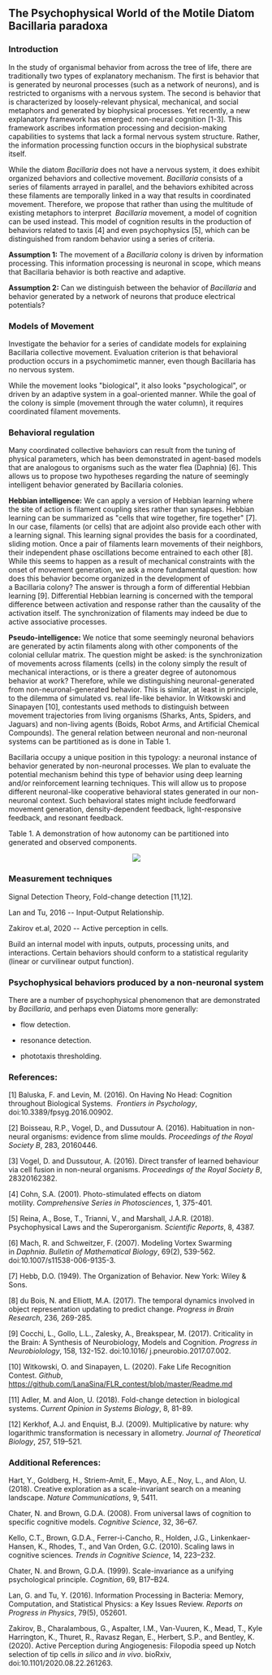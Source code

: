 ## The Psychophysical World of the Motile Diatom Bacillaria paradoxa

### Introduction  
In the study of organismal behavior from across the tree of life, there are traditionally two types of explanatory mechanism. The first is behavior that is generated by neuronal processes (such as a network of neurons), and is restricted to organisms with a nervous system. The second is behavior that is characterized by loosely-relevant physical, mechanical, and social metaphors and generated by biophysical processes. Yet recently, a new explanatory framework has emerged: non-neural cognition [1-3]. This framework ascribes information processing and decision-making capabilities to systems that lack a formal nervous system structure. Rather, the information processing function occurs in the biophysical substrate itself.

While the diatom _Bacillaria_ does not have a nervous system, it does exhibit organized behaviors and collective movement. _Bacillaria_ consists of a series of filaments arrayed in parallel, and the behaviors exhibited across these filaments are temporally linked in a way that results in coordinated movement. Therefore, we propose that rather than using the multitude of existing metaphors to interpret  _Bacillaria_ movement, a model of cognition can be used instead. This model of cognition results in the production of behaviors related to taxis [4] and even psychophysics [5], which can be distinguished from random behavior using a series of criteria.

__Assumption 1:__ The movement of a _Bacillaria_ colony is driven by information processing. This information processing is neuronal in scope, which means that Bacillaria behavior is both reactive and adaptive.

__Assumption 2:__ Can we distinguish between the behavior of _Bacillaria_ and behavior generated by a network of neurons that produce electrical potentials?

### Models of Movement
Investigate the behavior for a series of candidate models for explaining Bacillaria collective movement. Evaluation criterion is that behavioral production occurs in a psychomimetic manner, even though Bacillaria has no nervous system.

While the movement looks "biological", it also looks "psychological", or driven by an adaptive system in a goal-oriented manner. While the goal of the colony is simple (movement through the water column), it requires coordinated filament movements.

### Behavioral regulation
Many coordinated collective behaviors can result from the tuning of physical parameters, which has been demonstrated in agent-based models that are analogous to organisms such as the water flea (Daphnia) [6]. This allows us to propose two hypotheses regarding the nature of seemingly intelligent behavior generated by Bacillaria colonies.

__Hebbian intelligence:__ We can apply a version of Hebbian learning where the site of action is filament coupling sites rather than synapses. Hebbian learning can be summarized as "cells that wire together, fire together" [7]. In our case, filaments (or cells) that are adjoint also provide each other with a learning signal. This learning signal provides the basis for a coordinated, sliding motion. Once a pair of filaments learn movements of their neighbors, their independent phase oscillations become entrained to each other [8]. While this seems to happen as a result of mechanical constraints with the onset of movement generation, we ask a more fundamental question: how does this behavior become organized in the development of a Bacillaria colony? The answer is through a form of differential Hebbian learning [9]. Differential Hebbian learning is concerned with the temporal difference between activation and response rather than the causality of the activation itself. The synchronization of filaments may indeed be due to active associative processes.

__Pseudo-intelligence:__ We notice that some seemingly neuronal behaviors are generated by actin filaments along with other components of the colonial cellular matrix. The question might be asked: is the synchronization of movements across filaments (cells) in the colony simply the result of mechanical interactions, or is there a greater degree of autonomous behavior at work? Therefore, while we distinguishing neuronal-generated from non-neuronal-generated behavior. This is similar, at least in principle, to the dilemma of simulated vs. real life-like behavior. In Witkowski and Sinapayen [10], contestants used methods to distinguish between movement trajectories from living organisms (Sharks, Ants, Spiders, and Jaguars) and non-living agents (Boids, Robot Arms, and Artificial Chemical Compounds). The general relation between neuronal and non-neuronal systems can be partitioned as is done in Table 1.

Bacillaria occupy a unique position in this typology: a neuronal instance of behavior generated by non-neuronal processes. We plan to evaluate the potential mechanism behind this type of behavior using deep learning and/or reinforcement learning techniques. This will allow us to propose different neuronal-like cooperative behavioral states generated in our non-neuronal context. Such behavioral states might include feedforward movement generation, density-dependent feedback, light-responsive feedback, and resonant feedback. 

Table 1. A demonstration of how autonomy can be partitioned into generated and observed components.
<p align="center">
  <img src="https://github.com/devoworm/Digital-Bacillaria/blob/master/Behaviors/table-of-behaviors.png"><BR>
</p>
  
### Measurement techniques

Signal Detection Theory, Fold-change detection [11,12].

Lan and Tu, 2016 -- Input-Output Relationship.

Zakirov et.al, 2020 -- Active perception in cells.

Build an internal model with inputs, outputs, processing units, and interactions. Certain behaviors should conform to a statistical regularity (linear or curvilinear output function).
  
### Psychophysical behaviors produced by a non-neuronal system

There are a number of psychophysical phenomenon that are demonstrated by _Bacillaria_, and perhaps even Diatoms more generally:

* flow detection.

* resonance detection.

* phototaxis thresholding.
  
### References:  
[1] Baluska, F. and Levin, M. (2016). On Having No Head: Cognition throughout Biological Systems.  _Frontiers in Psychology_, doi:10.3389/fpsyg.2016.00902.

[2] Boisseau, R.P., Vogel, D., and Dussutour A. (2016). Habituation in non-neural organisms: evidence from slime moulds. _Proceedings of the Royal Society B_, 283, 20160446.

[3] Vogel, D. and Dussutour, A. (2016). Direct transfer of learned behaviour via cell fusion in non-neural organisms. _Proceedings of the Royal Society B_, 28320162382.

[4] Cohn, S.A. (2001). Photo-stimulated effects on diatom motility. _Comprehensive Series in Photosciences_, 1, 375-401.

[5] Reina, A., Bose, T., Trianni, V., and Marshall, J.A.R. (2018). Psychophysical Laws and the Superorganism. _Scientific Reports_, 8, 4387.

[6] Mach, R. and Schweitzer, F. (2007). Modeling Vortex Swarming in _Daphnia_. _Bulletin of Mathematical Biology_, 69(2), 539-562. doi:10.1007/s11538-006-9135-3.

[7] Hebb, D.O. (1949). The Organization of Behavior. New York: Wiley & Sons.

[8] du Bois, N. and Elliott, M.A. (2017). The temporal dynamics involved in object representation updating to predict change. _Progress in Brain Research_, 236, 269-285.

[9] Cocchi, L., Gollo, L.L., Zalesky, A., Breakspear, M. (2017). Criticality in the Brain: A Synthesis of Neurobiology, Models and Cognition. _Progress in Neurobiolology_, 158, 132-152. doi:10.1016/ j.pneurobio.2017.07.002.

[10] Witkowski, O. and Sinapayen, L. (2020). Fake Life Recognition Contest. _Github_,  https://github.com/LanaSina/FLR_contest/blob/master/Readme.md  

[11] Adler, M. and Alon, U. (2018). Fold-change detection in biological systems. _Current Opinion in Systems Biology_, 8, 81-89.

[12] Kerkhof, A.J. and Enquist, B.J. (2009). Multiplicative by nature: why logarithmic transformation is necessary in allometry. _Journal of Theoretical Biology_, 257, 519–521.



### Additional References:

Hart, Y., Goldberg, H., Striem-Amit, E., Mayo, A.E., Noy, L., and Alon, U. (2018). Creative exploration as a scale-invariant search on a meaning landscape. _Nature Communications_, 9, 5411.

Chater, N. and Brown, G.D.A. (2008). From universal laws of cognition to specific cognitive models. _Cognitive Science_, 32, 36–67.

Kello, C.T., Brown, G.D.A., Ferrer-i-Cancho, R., Holden, J.G., Linkenkaer-Hansen, K., Rhodes, T., and Van Orden, G.C. (2010). Scaling laws in cognitive sciences. _Trends in Cognitive Science_, 14, 223–232.

Chater, N. and Brown, G.D.A. (1999). Scale-invariance as a unifying psychological principle. _Cognition_, 69, B17–B24.

Lan, G. and Tu, Y. (2016). Information Processing in Bacteria: Memory, Computation, and Statistical Physics: a Key Issues Review. _Reports on Progress in Physics_, 79(5), 052601.


Zakirov, B., Charalambous, G., Aspalter, I.M., Van-Vuuren, K., Mead, T., Kyle Harrington, K., Thuret, R., Ravasz Regan, E., Herbert, S.P., and Bentley, K. (2020). Active 
Perception during Angiogenesis: Filopodia speed up Notch selection of tip cells _in silico_ and _in vivo_. bioRxiv, doi:10.1101/2020.08.22.261263.
